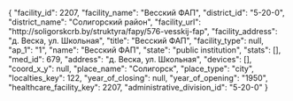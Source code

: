 {
    "facility_id": 2207,
    "facility_name": "Весский ФАП",
    "district_id": "5-20-0",
    "district_name": "Солигорский район",
    "facility_url": "http:\/\/soligorskcrb.by\/struktyra\/fapy\/576-vesskij-fap",
    "facility_address": "д. Веска, ул. Школьная",
    "title": "Весский ФАП",
    "facility_type": null,
    "ap_1": "1",
    "name": "Весский ФАП",
    "state": "public institution",
    "stats": [],
    "med_id": 679,
    "address": "д. Веска, ул. Школьная",
    "devices": [],
    "coord_x_y": null,
    "place_name": "Солигорск",
    "place_type": "city",
    "localties_key": 122,
    "year_of_closing": null,
    "year_of_opening": "1950",
    "healthcare_facility_key": 2207,
    "administrative_division_id": "5-20-0"
}